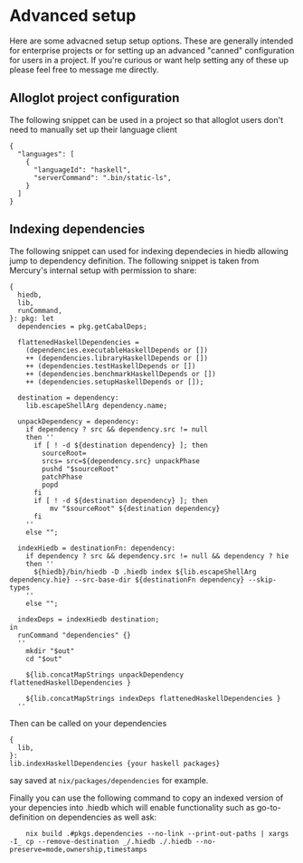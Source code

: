 # Advanced setup

Here are some advacned setup setup options. These are generally intended for enterprise projects or for setting up an advanced "canned" configuration
for users in a project. If you're curious or want help setting any of these up please feel free to message me directly.

## Alloglot project configuration

The following snippet can be used in a project so that alloglot users don't need to manually set up their language client

```
{
  "languages": [
    {
      "languageId": "haskell",
      "serverCommand": ".bin/static-ls",
    }
  ]
}
```

## Indexing dependencies

The following snippet can used for indexing dependecies in hiedb allowing jump to dependency definition. The following snippet is
taken from Mercury's internal setup with permission to share:

```
{
  hiedb,
  lib,
  runCommand,
}: pkg: let
  dependencies = pkg.getCabalDeps;

  flattenedHaskellDependencies =
    (dependencies.executableHaskellDepends or [])
    ++ (dependencies.libraryHaskellDepends or [])
    ++ (dependencies.testHaskellDepends or [])
    ++ (dependencies.benchmarkHaskellDepends or [])
    ++ (dependencies.setupHaskellDepends or []);

  destination = dependency:
    lib.escapeShellArg dependency.name;

  unpackDependency = dependency:
    if dependency ? src && dependency.src != null
    then ''
      if [ ! -d ${destination dependency} ]; then
        sourceRoot=
        srcs= src=${dependency.src} unpackPhase
        pushd "$sourceRoot"
        patchPhase
        popd
      fi
      if [ ! -d ${destination dependency} ]; then
          mv "$sourceRoot" ${destination dependency}
      fi
    ''
    else "";

  indexHiedb = destinationFn: dependency:
    if dependency ? src && dependency.src != null && dependency ? hie
    then ''
      ${hiedb}/bin/hiedb -D .hiedb index ${lib.escapeShellArg dependency.hie} --src-base-dir ${destinationFn dependency} --skip-types
    ''
    else "";

  indexDeps = indexHiedb destination;
in
  runCommand "dependencies" {}
  ''
    mkdir "$out"
    cd "$out"

    ${lib.concatMapStrings unpackDependency flattenedHaskellDependencies }

    ${lib.concatMapStrings indexDeps flattenedHaskellDependencies }
  ''
```

Then can be called on your dependencies
```
{
  lib,
}:
lib.indexHaskellDependencies {your haskell packages}
```
say saved at `nix/packages/dependencies` for example.

Finally you can use the following command to copy an indexed version of your depencies into .hiedb which will enable functionality such as go-to-definition on dependencies as well ask:

```
	nix build .#pkgs.dependencies --no-link --print-out-paths | xargs -I_ cp --remove-destination _/.hiedb ./.hiedb --no-preserve=mode,ownership,timestamps
```
